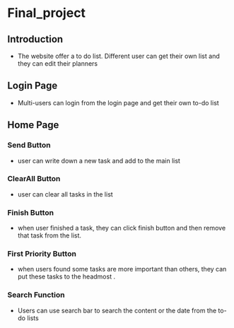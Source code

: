 # Final_project

## Introduction
* The website offer a to do list. Different user can get their own list and they can edit their planners

## Login Page
* Multi-users can login from the login page and get their own to-do list
## Home Page
### Send Button
* user can write down a new task and add to the main list
### ClearAll Button
* user can clear all tasks in the list
### Finish Button
* when user finished a task, they can click finish button and then remove that task from the list.
### First Priority Button
* when users found some tasks are more important than others, they can put these tasks to the headmost .
### Search Function
* Users can use search bar to search the content or the date from the to-do lists
